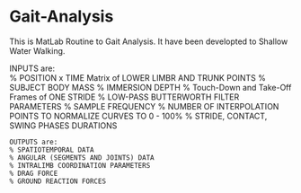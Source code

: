 # Gait-Analysis
This is MatLab Routine to Gait Analysis.
It have been developted to Shallow Water Walking.

INPUTS are:   
    % POSITION x TIME Matrix of LOWER LIMBR AND TRUNK POINTS
    % SUBJECT BODY MASS
    % IMMERSION DEPTH
    % Touch-Down and Take-Off Frames of ONE STRIDE
    % LOW-PASS BUTTERWORTH FILTER PARAMETERS
    % SAMPLE FREQUENCY
    % NUMBER OF INTERPOLATION POINTS TO NORMALIZE CURVES TO 0 - 100%
    % STRIDE, CONTACT, SWING PHASES DURATIONS
    
    OUTPUTS are:
    % SPATIOTEMPORAL DATA
    % ANGULAR (SEGMENTS AND JOINTS) DATA
    % INTRALIMB COORDINATION PARAMETERS
    % DRAG FORCE
    % GROUND REACTION FORCES
